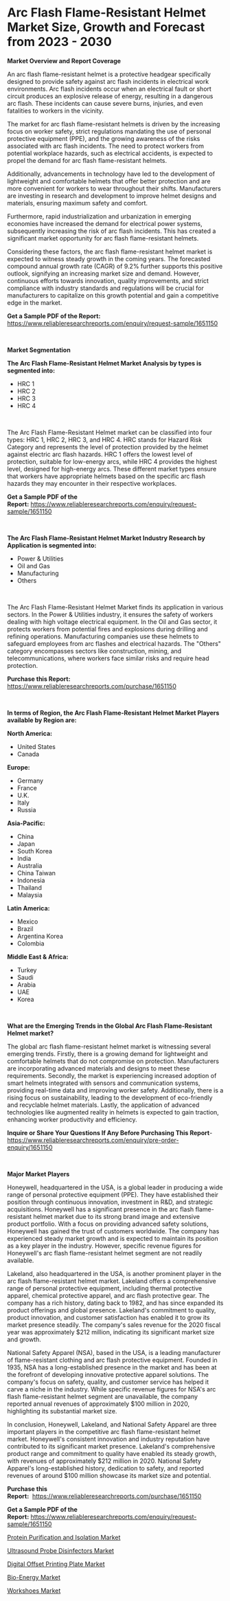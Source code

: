 <p><h1>Arc Flash Flame-Resistant Helmet Market Size, Growth and Forecast from 2023 - 2030</h1></p><p><strong>Market Overview and Report Coverage</strong></p>
<p><p>An arc flash flame-resistant helmet is a protective headgear specifically designed to provide safety against arc flash incidents in electrical work environments. Arc flash incidents occur when an electrical fault or short circuit produces an explosive release of energy, resulting in a dangerous arc flash. These incidents can cause severe burns, injuries, and even fatalities to workers in the vicinity.</p><p>The market for arc flash flame-resistant helmets is driven by the increasing focus on worker safety, strict regulations mandating the use of personal protective equipment (PPE), and the growing awareness of the risks associated with arc flash incidents. The need to protect workers from potential workplace hazards, such as electrical accidents, is expected to propel the demand for arc flash flame-resistant helmets.</p><p>Additionally, advancements in technology have led to the development of lightweight and comfortable helmets that offer better protection and are more convenient for workers to wear throughout their shifts. Manufacturers are investing in research and development to improve helmet designs and materials, ensuring maximum safety and comfort.</p><p>Furthermore, rapid industrialization and urbanization in emerging economies have increased the demand for electrical power systems, subsequently increasing the risk of arc flash incidents. This has created a significant market opportunity for arc flash flame-resistant helmets.</p><p>Considering these factors, the arc flash flame-resistant helmet market is expected to witness steady growth in the coming years. The forecasted compound annual growth rate (CAGR) of 9.2% further supports this positive outlook, signifying an increasing market size and demand. However, continuous efforts towards innovation, quality improvements, and strict compliance with industry standards and regulations will be crucial for manufacturers to capitalize on this growth potential and gain a competitive edge in the market.</p></p>
<p><strong>Get a Sample PDF of the Report:</strong> <a href="https://www.reliableresearchreports.com/enquiry/request-sample/1651150">https://www.reliableresearchreports.com/enquiry/request-sample/1651150</a></p>
<p>&nbsp;</p>
<p><strong>Market Segmentation</strong></p>
<p><strong>The Arc Flash Flame-Resistant Helmet Market Analysis by types is segmented into:</strong></p>
<p><ul><li>HRC 1</li><li>HRC 2</li><li>HRC 3</li><li>HRC 4</li></ul></p>
<p>&nbsp;</p>
<p><p>The Arc Flash Flame-Resistant Helmet market can be classified into four types: HRC 1, HRC 2, HRC 3, and HRC 4. HRC stands for Hazard Risk Category and represents the level of protection provided by the helmet against electric arc flash hazards. HRC 1 offers the lowest level of protection, suitable for low-energy arcs, while HRC 4 provides the highest level, designed for high-energy arcs. These different market types ensure that workers have appropriate helmets based on the specific arc flash hazards they may encounter in their respective workplaces.</p></p>
<p><strong>Get a Sample PDF of the Report:</strong>&nbsp;<a href="https://www.reliableresearchreports.com/enquiry/request-sample/1651150">https://www.reliableresearchreports.com/enquiry/request-sample/1651150</a></p>
<p>&nbsp;</p>
<p><strong>The Arc Flash Flame-Resistant Helmet Market Industry Research by Application is segmented into:</strong></p>
<p><ul><li>Power & Utilities</li><li>Oil and Gas</li><li>Manufacturing</li><li>Others</li></ul></p>
<p>&nbsp;</p>
<p><p>The Arc Flash Flame-Resistant Helmet Market finds its application in various sectors. In the Power & Utilities industry, it ensures the safety of workers dealing with high voltage electrical equipment. In the Oil and Gas sector, it protects workers from potential fires and explosions during drilling and refining operations. Manufacturing companies use these helmets to safeguard employees from arc flashes and electrical hazards. The "Others" category encompasses sectors like construction, mining, and telecommunications, where workers face similar risks and require head protection.</p></p>
<p><strong>Purchase this Report:</strong>&nbsp; <a href="https://www.reliableresearchreports.com/purchase/1651150">https://www.reliableresearchreports.com/purchase/1651150</a></p>
<p>&nbsp;</p>
<p><strong>In terms of Region, the Arc Flash Flame-Resistant Helmet Market Players available by Region are:</strong></p>
<p>
    <p> <strong> North America: </strong>
        <ul>
            <li>United States</li>
            <li>Canada</li>
        </ul>
        </p> 
    <p> <strong> Europe: </strong>
        <ul>
            <li>Germany</li>
            <li>France</li>
            <li>U.K.</li>
            <li>Italy</li>
            <li>Russia</li>
        </ul>
        </p> 
    <p> <strong> Asia-Pacific: </strong>
        <ul>
            <li>China</li>
            <li>Japan</li>
            <li>South Korea</li>
            <li>India</li>
            <li>Australia</li>
            <li>China Taiwan</li>
            <li>Indonesia</li>
            <li>Thailand</li>
            <li>Malaysia</li>
        </ul>
        </p> 
    <p> <strong> Latin America: </strong>
        <ul>
            <li>Mexico</li>
            <li>Brazil</li>
            <li>Argentina Korea</li>
            <li>Colombia</li>
        </ul>
        </p> 
    <p> <strong> Middle East & Africa: </strong>
        <ul>
            <li>Turkey</li>
            <li>Saudi</li>
            <li>Arabia</li>
            <li>UAE</li>
            <li>Korea</li>
        </ul>
    </p>
    </p>
<p>&nbsp;</p>
<p><strong>What are the Emerging Trends in the Global Arc Flash Flame-Resistant Helmet market?</strong></p>
<p><p>The global arc flash flame-resistant helmet market is witnessing several emerging trends. Firstly, there is a growing demand for lightweight and comfortable helmets that do not compromise on protection. Manufacturers are incorporating advanced materials and designs to meet these requirements. Secondly, the market is experiencing increased adoption of smart helmets integrated with sensors and communication systems, providing real-time data and improving worker safety. Additionally, there is a rising focus on sustainability, leading to the development of eco-friendly and recyclable helmet materials. Lastly, the application of advanced technologies like augmented reality in helmets is expected to gain traction, enhancing worker productivity and efficiency.</p></p>
<p><strong>Inquire or Share Your Questions If Any Before Purchasing This Report</strong>- <a href="https://www.reliableresearchreports.com/enquiry/pre-order-enquiry/1651150">https://www.reliableresearchreports.com/enquiry/pre-order-enquiry/1651150</a></p>
<p>&nbsp;</p>
<p><strong>Major Market Players</strong></p>
<p><p>Honeywell, headquartered in the USA, is a global leader in producing a wide range of personal protective equipment (PPE). They have established their position through continuous innovation, investment in R&D, and strategic acquisitions. Honeywell has a significant presence in the arc flash flame-resistant helmet market due to its strong brand image and extensive product portfolio. With a focus on providing advanced safety solutions, Honeywell has gained the trust of customers worldwide. The company has experienced steady market growth and is expected to maintain its position as a key player in the industry. However, specific revenue figures for Honeywell's arc flash flame-resistant helmet segment are not readily available.</p><p>Lakeland, also headquartered in the USA, is another prominent player in the arc flash flame-resistant helmet market. Lakeland offers a comprehensive range of personal protective equipment, including thermal protective apparel, chemical protective apparel, and arc flash protective gear. The company has a rich history, dating back to 1982, and has since expanded its product offerings and global presence. Lakeland's commitment to quality, product innovation, and customer satisfaction has enabled it to grow its market presence steadily. The company's sales revenue for the 2020 fiscal year was approximately $212 million, indicating its significant market size and growth.</p><p>National Safety Apparel (NSA), based in the USA, is a leading manufacturer of flame-resistant clothing and arc flash protective equipment. Founded in 1935, NSA has a long-established presence in the market and has been at the forefront of developing innovative protective apparel solutions. The company's focus on safety, quality, and customer service has helped it carve a niche in the industry. While specific revenue figures for NSA's arc flash flame-resistant helmet segment are unavailable, the company reported annual revenues of approximately $100 million in 2020, highlighting its substantial market size.</p><p>In conclusion, Honeywell, Lakeland, and National Safety Apparel are three important players in the competitive arc flash flame-resistant helmet market. Honeywell's consistent innovation and industry reputation have contributed to its significant market presence. Lakeland's comprehensive product range and commitment to quality have enabled its steady growth, with revenues of approximately $212 million in 2020. National Safety Apparel's long-established history, dedication to safety, and reported revenues of around $100 million showcase its market size and potential.</p></p>
<p><strong>Purchase this Report:</strong>&nbsp;&nbsp;<a href="https://www.reliableresearchreports.com/purchase/1651150">https://www.reliableresearchreports.com/purchase/1651150</a></p>
<p></p>
<p><strong>Get a Sample PDF of the Report:</strong>&nbsp;<a href="https://www.reliableresearchreports.com/enquiry/request-sample/1651150">https://www.reliableresearchreports.com/enquiry/request-sample/1651150</a></p>
<p><p><a href="https://medium.com/@candaceking17/protein-purification-and-isolation-market-size-cagr-trends-2024-2030-bb66221bf90b">Protein Purification and Isolation Market</a></p><p><a href="https://www.linkedin.com/pulse/ultrasound-probe-disinfectors-market-insights-players/">Ultrasound Probe Disinfectors Market</a></p><p><a href="https://www.linkedin.com/pulse/digital-offset-printing-plate-market-research-report-provides/">Digital Offset Printing Plate Market</a></p><p><a href="https://www.linkedin.com/pulse/bio-energy-market-research-report-unlocks-analysis/">Bio-Energy Market</a></p><p><a href="https://medium.com/@moribenton733320/workshoes-market-size-growth-forecast-2023-2030-07a9c74a88df">Workshoes Market</a></p></p>